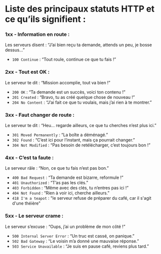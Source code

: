 # Liste des principaux statuts HTTP et ce qu’ils signifient :  

### 1xx - Information en route :  
Les serveurs disent : “J’ai bien reçu ta demande, attends un peu, je bosse dessus…”  
- `100 Continue` : “Tout roule, continue ce que tu fais !”  

### 2xx - Tout est OK :  
Le serveur te dit : “Mission accomplie, tout va bien !”  
- `200 OK` : “Ta demande est un succès, voici ton contenu !”  
- `201 Created` : “Bravo, tu as créé quelque chose de nouveau !”  
- `204 No Content` : “J’ai fait ce que tu voulais, mais j’ai rien à te montrer.”  

### 3xx - Faut changer de route :  
Le serveur te dit : “Heu… regarde ailleurs, ce que tu cherches n’est plus ici.”  
- `301 Moved Permanently` : “La boîte a déménagé.”  
- `302 Found` : “C’est ici pour l’instant, mais ça pourrait changer.”  
- `304 Not Modified` : “Pas besoin de retélécharger, c’est toujours bon !”  

### 4xx - C’est ta faute :  
Le serveur râle : “Non, ce que tu fais n’est pas bon.”  
- `400 Bad Request` : “Ta demande est bizarre, reformule !”   
- `401 Unauthorized` : “T’as pas les clés.”  
- `403 Forbidden` : “Même avec des clés, tu n’entres pas ici !”  
- `404 Not Found` : “Rien à voir ici, cherche ailleurs.”  
- `418 I'm a teapot` : "le serveur refuse de préparer du café, car il s'agit d'une théière"  

### 5xx - Le serveur crame :  
Le serveur s’excuse : “Oups, j’ai un problème de mon côté !”  
- `500 Internal Server Error` : “Un truc est cassé, on panique.”  
- `502 Bad Gateway` : “Le voisin m’a donné une mauvaise réponse.”  
- `503 Service Unavailable` : “Je suis en pause café, reviens plus tard.”  
